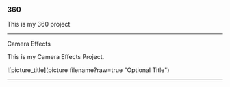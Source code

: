 ### 360

This is my 360 project

<script src="//360.vizor.io/scripts/embed.js" data-vizorurl="https://360.vizor.io/embed/v/axpwg" ></script>

***

Camera Effects

This is my Camera Effects Project.

![picture_title](picture filename?raw=true "Optional Title")

***

